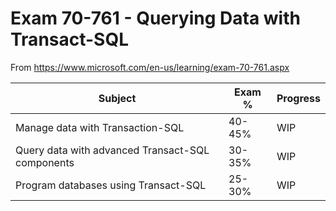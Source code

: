 # Exam 70-761 - Querying Data with Transact-SQL

From https://www.microsoft.com/en-us/learning/exam-70-761.aspx

Subject|Exam %|Progress
-------|------|--------
Manage data with Transaction-SQL|40-45%|WIP|
Query data with advanced Transact-SQL components|30-35%|WIP
Program databases using Transact-SQL|25-30%|WIP




